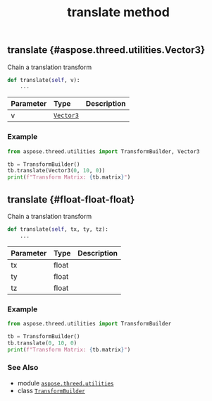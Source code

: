 ﻿---
title: translate method
second_title: Aspose.3D for Python via .NET API References
description: 
type: docs
weight: 130
url: /python-net/aspose.threed.utilities/transformbuilder/translate/
is_root: false
---

## translate {#aspose.threed.utilities.Vector3}

Chain a translation transform



```python
def translate(self, v):
    ...
```


| Parameter | Type | Description |
| :- | :- | :- |
| v | [`Vector3`](/3d/python-net/aspose.threed.utilities/vector3) |  |

### Example 


```python
from aspose.threed.utilities import TransformBuilder, Vector3

tb = TransformBuilder()
tb.translate(Vector3(0, 10, 0))
print(f"Transform Matrix: {tb.matrix}")

```


## translate {#float-float-float}

Chain a translation transform



```python
def translate(self, tx, ty, tz):
    ...
```


| Parameter | Type | Description |
| :- | :- | :- |
| tx | float |  |
| ty | float |  |
| tz | float |  |

### Example 


```python
from aspose.threed.utilities import TransformBuilder

tb = TransformBuilder()
tb.translate(0, 10, 0)
print(f"Transform Matrix: {tb.matrix}")

```



### See Also
* module [`aspose.threed.utilities`](../../)
* class [`TransformBuilder`](/3d/python-net/aspose.threed.utilities/transformbuilder)

